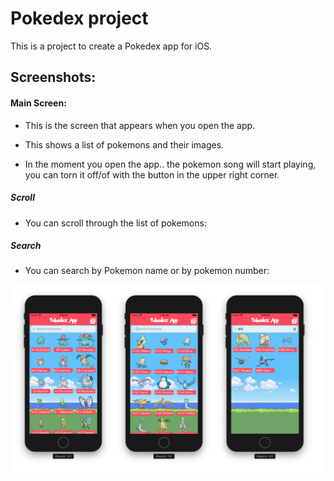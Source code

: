 

# Pokedex project

This is a project to create a Pokedex app for iOS.

## Screenshots: 

#### Main Screen:

- This is the screen that appears when you open the app.

- This shows a list of pokemons and their images.

- In the moment you open the app.. the pokemon song will start playing, you can torn it off/of with the button in the upper right corner.

##### Scroll

- You can scroll through the list of pokemons:

##### Search

- You can search by Pokemon name or by pokemon number:

![Main](Images/Ver_1.png)


